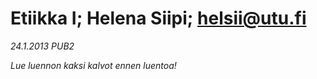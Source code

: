 # Etiikka I; Helena Siipi; helsii@utu.fi #
*24.1.2013 PUB2*

_Lue luennon kaksi kalvot ennen luentoa!_

